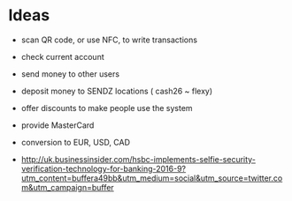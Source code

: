 # Ideas

* scan QR code, or use NFC, to write transactions

* check current account

* send money to other users

* deposit money to SENDZ locations ( cash26 ~ flexy)

* offer discounts to make people use the system

* provide MasterCard

* conversion to EUR, USD, CAD

* http://uk.businessinsider.com/hsbc-implements-selfie-security-verification-technology-for-banking-2016-9?utm_content=buffera49bb&utm_medium=social&utm_source=twitter.com&utm_campaign=buffer
